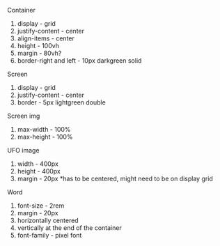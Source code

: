 Container

1. display - grid
2. justify-content - center
3. align-items - center
4. height - 100vh
5. margin - 80vh?
6. border-right and left - 10px darkgreen solid

Screen

1. display - grid
2. justify-content - center
3. border - 5px lightgreen double

Screen img
1. max-width - 100%
2. max-height - 100%

UFO image
1. width - 400px
2. height - 400px
3. margin - 20px
*has to be centered, might need to be on display grid

Word
1. font-size - 2rem
2. margin - 20px
3. horizontally centered
4. vertically at the end of the container
5. font-family - pixel font
